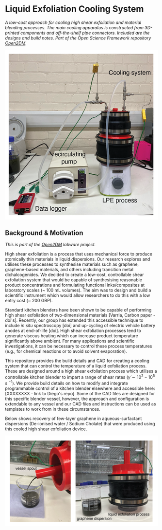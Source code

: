 # Liquid Exfoliation Cooling System

_A low-cost approach for cooling high shear exfoliation and material blending processes. The main cooling apparatus is constructed from 3D-printed components and off-the-shelf pipe connectors. Included are the designs and build notes. Part of the Open Science Framework repository [Open2DM](https://osf.io/evupy/)._

![Complete LPE assembly](./Images/complete-cooling-assembly.png)


## Background & Motivation

_This is part of the [Open2DM](https://osf.io/evupy/) labware project._

High shear exfoliation is a process that uses mechanical force to produce atomically thin materials in liquid dispersions. Our research explores and utilises these processes to synthesise materials such as graphene, graphene-based materials, and others including transition metal dichalcogenides. We decided to create a low-cost, controllable shear exfoliation system that would be capable of synthesising reasonable product concentrations and formulating functional inks/composites at laboratory scales (~ 100 mL volumes). The aim was to design and build a scientific instrument which would allow researchers to do this with a low entry cost (~ 200 GBP). 

Standard kitchen blenders have been shown to be capable of performing high shear exfoliation of two-dimensional materials [Varrla, Carbon paper - doi's]. Recently, our group has extended this accessible technique to include _in situ_ spectroscopy [doi] and up-cycling of electric vehicle battery anodes at end-of-life [doi]. High shear exfoliation processes tend to generate viscous heating which can increase product temperature significantly above ambient. For many applications and scientific investigations, it can be necessary to control these process temperatures (e.g., for chemical reactions or to avoid solvent evaporation).   

This repository provides the build details and CAD for creating a cooling system that can control the temperature of a liquid exfoliation process. These are designed around a high shear exfoliation process which utilises a controllable kitchen blender to impart a range of shear rates ($\dot{\gamma} \sim 10^2-10^5$ s $^{-1}$). We provide build details on how to modify and integrate programmable control of a kitchen blender elsewhere and accessible here: [XXXXXXXX - link to Diego's repo].  Some of the CAD files are designed for this specific blender vessel, however, the approach and configuration is extendable to any vessel and our CAD files and instructions can be used as templates to work from in these circumstances.

Below shows recovery of few-layer graphene in aqueous-surfactant dispersions (De-ionised water / Sodium Cholate) that were produced using this cooled high shear exfoliation device.

![Production of FLG](./Images/2DM-recovery.png) 

